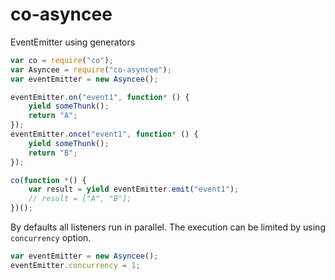 # co-asyncee

EventEmitter using generators

```js
var co = require("co");
var Asyncee = require("co-asyncee");
var eventEmitter = new Asyncee();

eventEmitter.on("event1", function* () {
    yield someThunk();
    return "A";
});
eventEmitter.once("event1", function* () {
    yield someThunk();
    return "B";
});

co(function *() {
    var result = yield eventEmitter.emit("event1");
    // result = ["A", "B"];
})();

```

By defaults all listeners run in parallel. The execution can be limited by using `concurrency` option.

```js
var eventEmitter = new Asyncee();
eventEmitter.concurrency = 1;
```